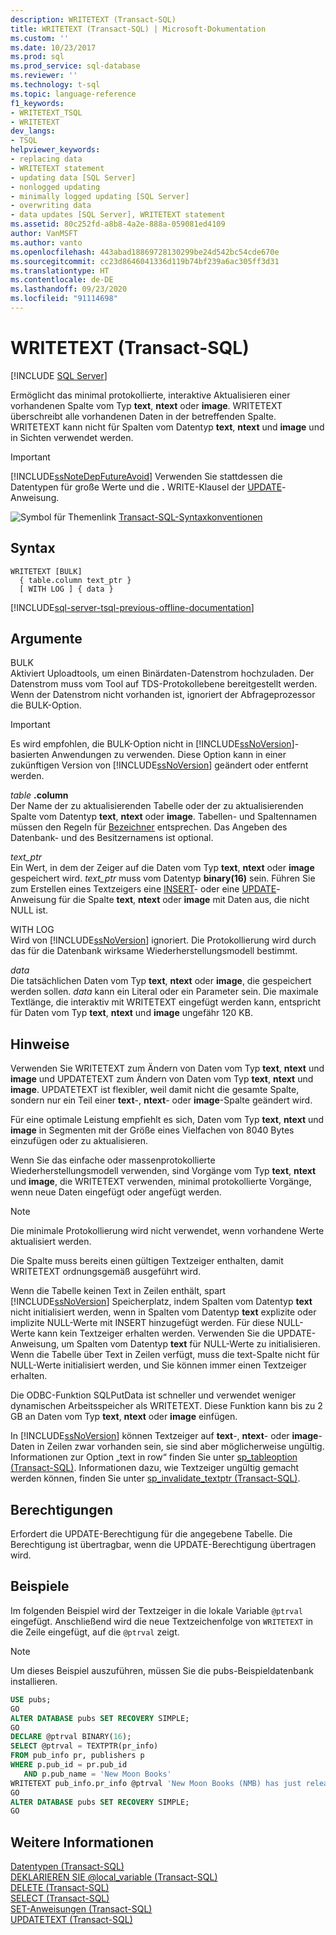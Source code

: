 ```yaml
---
description: WRITETEXT (Transact-SQL)
title: WRITETEXT (Transact-SQL) | Microsoft-Dokumentation
ms.custom: ''
ms.date: 10/23/2017
ms.prod: sql
ms.prod_service: sql-database
ms.reviewer: ''
ms.technology: t-sql
ms.topic: language-reference
f1_keywords:
- WRITETEXT_TSQL
- WRITETEXT
dev_langs:
- TSQL
helpviewer_keywords:
- replacing data
- WRITETEXT statement
- updating data [SQL Server]
- nonlogged updating
- minimally logged updating [SQL Server]
- overwriting data
- data updates [SQL Server], WRITETEXT statement
ms.assetid: 80c252fd-a8b8-4a2e-888a-059081ed4109
author: VanMSFT
ms.author: vanto
ms.openlocfilehash: 443abad18869728130299be24d542bc54cde670e
ms.sourcegitcommit: cc23d8646041336d119b74bf239a6ac305ff3d31
ms.translationtype: HT
ms.contentlocale: de-DE
ms.lasthandoff: 09/23/2020
ms.locfileid: "91114698"
---
```

# <a name="writetext-transact-sql"></a>WRITETEXT (Transact-SQL)
[!INCLUDE [SQL Server](../../includes/applies-to-version/sqlserver.md)]

  Ermöglicht das minimal protokollierte, interaktive Aktualisieren einer vorhandenen Spalte vom Typ **text**, **ntext** oder **image**. WRITETEXT überschreibt alle vorhandenen Daten in der betreffenden Spalte. WRITETEXT kann nicht für Spalten vom Datentyp **text**, **ntext** und **image** und in Sichten verwendet werden.  
  
> [!IMPORTANT]
>  [!INCLUDE[ssNoteDepFutureAvoid](../../includes/ssnotedepfutureavoid-md.md)] Verwenden Sie stattdessen die Datentypen für große Werte und die **.** WRITE-Klausel der [UPDATE](../../t-sql/queries/update-transact-sql.md)-Anweisung.  
  
 ![Symbol für Themenlink](../../database-engine/configure-windows/media/topic-link.gif "Symbol für Themenlink") [Transact-SQL-Syntaxkonventionen](../../t-sql/language-elements/transact-sql-syntax-conventions-transact-sql.md)  
  
## <a name="syntax"></a>Syntax  
  
```syntaxsql
WRITETEXT [BULK]  
  { table.column text_ptr }  
  [ WITH LOG ] { data }  
```  
  
[!INCLUDE[sql-server-tsql-previous-offline-documentation](../../includes/sql-server-tsql-previous-offline-documentation.md)]

## <a name="arguments"></a>Argumente
 BULK  
 Aktiviert Uploadtools, um einen Binärdaten-Datenstrom hochzuladen. Der Datenstrom muss vom Tool auf TDS-Protokollebene bereitgestellt werden. Wenn der Datenstrom nicht vorhanden ist, ignoriert der Abfrageprozessor die BULK-Option.  
  
> [!IMPORTANT]  
>  Es wird empfohlen, die BULK-Option nicht in [!INCLUDE[ssNoVersion](../../includes/ssnoversion-md.md)]-basierten Anwendungen zu verwenden. Diese Option kann in einer zukünftigen Version von [!INCLUDE[ssNoVersion](../../includes/ssnoversion-md.md)] geändert oder entfernt werden.  
  
 *table* **.column**  
 Der Name der zu aktualisierenden Tabelle oder der zu aktualisierenden Spalte vom Datentyp **text**, **ntext** oder **image**. Tabellen- und Spaltennamen müssen den Regeln für [Bezeichner](../../relational-databases/databases/database-identifiers.md) entsprechen. Das Angeben des Datenbank- und des Besitzernamens ist optional.  
  
 *text_ptr*  
 Ein Wert, in dem der Zeiger auf die Daten vom Typ **text**, **ntext** oder **image** gespeichert wird. *text_ptr* muss vom Datentyp **binary(16)** sein. Führen Sie zum Erstellen eines Textzeigers eine [INSERT](../../t-sql/statements/insert-transact-sql.md)- oder eine [UPDATE](../../t-sql/queries/update-transact-sql.md)-Anweisung für die Spalte **text**, **ntext** oder **image** mit Daten aus, die nicht NULL ist.  
  
 WITH LOG  
 Wird von [!INCLUDE[ssNoVersion](../../includes/ssnoversion-md.md)] ignoriert. Die Protokollierung wird durch das für die Datenbank wirksame Wiederherstellungsmodell bestimmt.  
  
 *data*  
 Die tatsächlichen Daten vom Typ **text**, **ntext** oder **image**, die gespeichert werden sollen. *data* kann ein Literal oder ein Parameter sein. Die maximale Textlänge, die interaktiv mit WRITETEXT eingefügt werden kann, entspricht für Daten vom Typ **text**, **ntext** und **image** ungefähr 120 KB.  
  
## <a name="remarks"></a>Hinweise  
 Verwenden Sie WRITETEXT zum Ändern von Daten vom Typ **text**, **ntext** und **image** und UPDATETEXT zum Ändern von Daten vom Typ **text**, **ntext** und **image**. UPDATETEXT ist flexibler, weil damit nicht die gesamte Spalte, sondern nur ein Teil einer **text**-, **ntext**- oder **image**-Spalte geändert wird.  
  
 Für eine optimale Leistung empfiehlt es sich, Daten vom Typ **text**, **ntext** und **image** in Segmenten mit der Größe eines Vielfachen von 8040 Bytes einzufügen oder zu aktualisieren.  
  
 Wenn Sie das einfache oder massenprotokollierte Wiederherstellungsmodell verwenden, sind Vorgänge vom Typ **text**, **ntext** und **image**, die WRITETEXT verwenden, minimal protokollierte Vorgänge, wenn neue Daten eingefügt oder angefügt werden.  
  
> [!NOTE]  
>  Die minimale Protokollierung wird nicht verwendet, wenn vorhandene Werte aktualisiert werden.  
  
 Die Spalte muss bereits einen gültigen Textzeiger enthalten, damit WRITETEXT ordnungsgemäß ausgeführt wird.  
  
 Wenn die Tabelle keinen Text in Zeilen enthält, spart [!INCLUDE[ssNoVersion](../../includes/ssnoversion-md.md)] Speicherplatz, indem Spalten vom Datentyp **text** nicht initialisiert werden, wenn in Spalten vom Datentyp **text** explizite oder implizite NULL-Werte mit INSERT hinzugefügt werden. Für diese NULL-Werte kann kein Textzeiger erhalten werden. Verwenden Sie die UPDATE-Anweisung, um Spalten vom Datentyp **text** für NULL-Werte zu initialisieren. Wenn die Tabelle über Text in Zeilen verfügt, muss die text-Spalte nicht für NULL-Werte initialisiert werden, und Sie können immer einen Textzeiger erhalten.  
  
 Die ODBC-Funktion SQLPutData ist schneller und verwendet weniger dynamischen Arbeitsspeicher als WRITETEXT. Diese Funktion kann bis zu 2 GB an Daten vom Typ **text**, **ntext** oder **image** einfügen.  
  
 In [!INCLUDE[ssNoVersion](../../includes/ssnoversion-md.md)] können Textzeiger auf **text**-, **ntext**- oder **image**-Daten in Zeilen zwar vorhanden sein, sie sind aber möglicherweise ungültig. Informationen zur Option „text in row“ finden Sie unter [sp_tableoption &#40;Transact-SQL&#41;](../../relational-databases/system-stored-procedures/sp-tableoption-transact-sql.md). Informationen dazu, wie Textzeiger ungültig gemacht werden können, finden Sie unter [sp_invalidate_textptr &#40;Transact-SQL&#41;](../../relational-databases/system-stored-procedures/sp-invalidate-textptr-transact-sql.md).  
  
## <a name="permissions"></a>Berechtigungen  
 Erfordert die UPDATE-Berechtigung für die angegebene Tabelle. Die Berechtigung ist übertragbar, wenn die UPDATE-Berechtigung übertragen wird.  
  
## <a name="examples"></a>Beispiele  
 Im folgenden Beispiel wird der Textzeiger in die lokale Variable `@ptrval` eingefügt. Anschließend wird die neue Textzeichenfolge von `WRITETEXT` in die Zeile eingefügt, auf die `@ptrval` zeigt.  
  
> [!NOTE]  
>  Um dieses Beispiel auszuführen, müssen Sie die pubs-Beispieldatenbank installieren.  
  
```sql  
USE pubs;  
GO  
ALTER DATABASE pubs SET RECOVERY SIMPLE;  
GO  
DECLARE @ptrval BINARY(16);  
SELECT @ptrval = TEXTPTR(pr_info)   
FROM pub_info pr, publishers p  
WHERE p.pub_id = pr.pub_id   
   AND p.pub_name = 'New Moon Books'  
WRITETEXT pub_info.pr_info @ptrval 'New Moon Books (NMB) has just released another top ten publication. With the latest publication this makes NMB the hottest new publisher of the year!';  
GO  
ALTER DATABASE pubs SET RECOVERY SIMPLE;  
GO  
```  
  
## <a name="see-also"></a>Weitere Informationen  
 [Datentypen &#40;Transact-SQL&#41;](../../t-sql/data-types/data-types-transact-sql.md)   
 [DEKLARIEREN SIE @local_variable &#40;Transact-SQL&#41;](../../t-sql/language-elements/declare-local-variable-transact-sql.md)   
 [DELETE &#40;Transact-SQL&#41;](../../t-sql/statements/delete-transact-sql.md)   
 [SELECT &#40;Transact-SQL&#41;](../../t-sql/queries/select-transact-sql.md)   
 [SET-Anweisungen (Transact-SQL)](../../t-sql/statements/set-statements-transact-sql.md)   
 [UPDATETEXT &#40;Transact-SQL&#41;](../../t-sql/queries/updatetext-transact-sql.md)  
  
  
